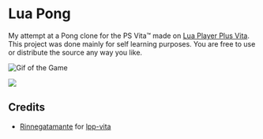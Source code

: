 Lua Pong
==================

My attempt at a Pong clone for the PS Vita™ made on [Lua Player Plus Vita](https://github.com/Rinnegatamante/lpp-vita).
This project was done mainly for self learning purposes. You are free to use or distribute the source any way you like.


![Gif of the Game](https://i.postimg.cc/zGqH5tXf/1oxlus.gif)

[![](https://video-to-markdown.netlify.com/.netlify/functions/image?url=https%3A%2F%2Fyoutu.be%2FiYwLW3dUyg8)](https://youtu.be/iYwLW3dUyg8 "")

## Credits

- [Rinnegatamante](https://github.com/Rinnegatamante) for [lpp-vita](https://github.com/Rinnegatamante/lpp-vita)
